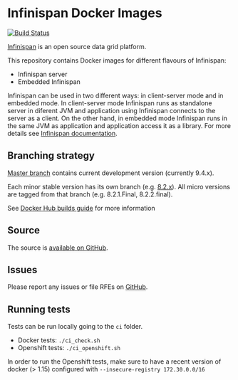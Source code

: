 Infinispan Docker Images 
========================

[![Build Status](https://travis-ci.org/jboss-dockerfiles/infinispan.svg?branch=master)](https://travis-ci.org/jboss-dockerfiles/infinispan/)

[Infinispan](http://infinispan.org/) is an open source data grid platform. 

This repository contains Docker images for different flavours of Infinispan:

* Infinispan server
* Embedded Infinispan

Infinispan can be used in two different ways: in client-server mode and in embedded mode.  In client-server mode Infinispan runs as standalone server in diferent JVM and application using Infinispan connects to the server as a client. On the other hand, in embedded mode Infinispan runs in the same JVM as application and application access it as a library. For more details see [Infinispan documentation](http://infinispan.org/docs/stable/user_guide/user_guide.html#client_server).

## Branching strategy

[Master branch](https://github.com/jboss-dockerfiles/infinispan/tree/master) contains current development version (currently 9.4.x).

Each minor stable version has its own branch (e.g. [8.2.x](https://github.com/jboss-dockerfiles/infinispan/tree/8.2.x)). All micro versions are tagged from that branch (e.g. 8.2.1.Final, 8.2.2.final).

See [Docker Hub builds guide](https://docs.docker.com/docker-hub/builds/) for more information

## Source

The source is [available on GitHub](https://github.com/jboss-dockerfiles/infinispan).

## Issues

Please report any issues or file RFEs on [GitHub](https://github.com/jboss-dockerfiles/infinispan/issues).

## Running tests

Tests can be run locally going to the ```ci``` folder.
* Docker tests: ```./ci_check.sh```
* Openshift tests: ```./ci_openshift.sh```

In order to run the Openshift tests, make sure to have a recent version of docker (> 1.15) configured with ```--insecure-registry 172.30.0.0/16```
